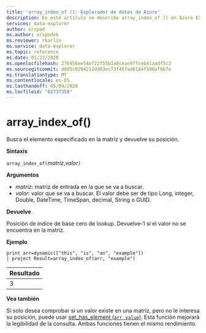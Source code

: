 ```yaml
---
title: 'array_index_of (): Explorador de datos de Azure'
description: En este artículo se describe array_index_of () en Azure Explorador de datos.
services: data-explorer
author: orspod
ms.author: orspodek
ms.reviewer: rkarlin
ms.service: data-explorer
ms.topic: reference
ms.date: 01/22/2020
ms.openlocfilehash: 27b956ee54ef22f55b3a0ceae97fceb41aadf5c3
ms.sourcegitcommit: d885c0204212dd83ec73f45fad6184f580af6b7e
ms.translationtype: MT
ms.contentlocale: es-ES
ms.lasthandoff: 05/04/2020
ms.locfileid: "82737358"
---
```

# <a name="array_index_of"></a>array_index_of()

Busca el elemento especificado en la matriz y devuelve su posición.

**Sintaxis**

`array_index_of(`*matriz*,*valor*`)`

**Argumentos**

* *matriz*: matriz de entrada en la que se va a buscar.
* *valor*: valor que se va a buscar. El valor debe ser de tipo Long, integer, Double, DateTime, TimeSpan, decimal, String o GUID.

**Devuelve**

Posición de índice de base cero de lookup.
Devuelve-1 si el valor no se encuentra en la matriz.

**Ejemplo**

```kusto
print arr=dynamic(["this", "is", "an", "example"]) 
| project Result=array_index_of(arr, "example")
```

|Resultado|
|---|
|3|

**Vea también**

Si solo desea comprobar si un valor existe en una matriz, pero no le interesa su posición, puede usar [set_has_element (`arr`, `value`)](sethaselementfunction.md). Esta función mejorará la legibilidad de la consulta. Ambas funciones tienen el mismo rendimiento.
